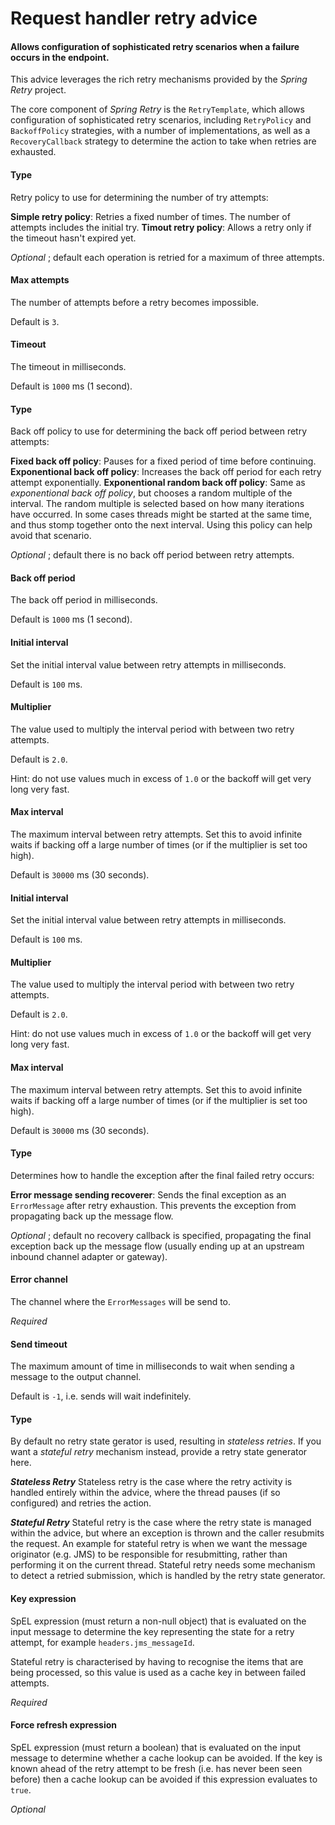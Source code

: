 # Request handler retry advice
#### Allows configuration of sophisticated retry scenarios when a failure occurs in the endpoint.
This advice leverages the rich retry mechanisms provided by the <i>Spring Retry</i> project.

The core component of <i>Spring Retry</i> is the <code>RetryTemplate</code>, which allows configuration of sophisticated retry scenarios, including <code>RetryPolicy</code> and <code>BackoffPolicy</code> strategies, with a number of implementations, as well as a <code>RecoveryCallback</code> strategy to determine the action to take when retries are exhausted.

#### Type
Retry policy to use for determining the number of try attempts:

<b>Simple retry policy</b>: Retries a fixed number of times. The number of attempts includes the initial try.
<b>Timout retry policy</b>: Allows a retry only if the timeout hasn't expired yet.

<i>Optional</i> ; default each operation is retried for a maximum of three attempts.

#### Max attempts
The number of attempts before a retry becomes impossible.

Default is <code>3</code>.

#### Timeout
The timeout in milliseconds.

Default is <code>1000</code> ms (1 second).

#### Type
Back off policy to use for determining the back off period between retry attempts:

<b>Fixed back off policy</b>: Pauses for a fixed period of time before continuing.
<b>Exponentional back off policy</b>: Increases the back off period for each retry attempt exponentially.
<b>Exponentional random back off policy</b>: Same as <i>exponentional back off policy</i>, but chooses a random multiple of the interval. The random multiple is selected based on how many iterations have occurred. In some cases threads might be started at the same time, and thus stomp together onto the next interval. Using this policy can help avoid that scenario.

<i>Optional</i> ; default there is no back off period between retry attempts.

#### Back off period
The back off period in milliseconds.

Default is <code>1000</code> ms (1 second).

#### Initial interval
Set the initial interval value between retry attempts in milliseconds.

Default is <code>100</code> ms.

#### Multiplier
The value used to multiply the interval period with between two retry attempts.

Default is <code>2.0</code>.

Hint: do not use values much in excess of <code>1.0</code> or the backoff will get very long very fast.

#### Max interval
The maximum interval between retry attempts. Set this to avoid infinite waits if backing off a large number of times (or if the multiplier is set too high).

Default is <code>30000</code> ms (30 seconds).

#### Initial interval
Set the initial interval value between retry attempts in milliseconds.

Default is <code>100</code> ms.

#### Multiplier
The value used to multiply the interval period with between two retry attempts.

Default is <code>2.0</code>.

Hint: do not use values much in excess of <code>1.0</code> or the backoff will get very long very fast.

#### Max interval
The maximum interval between retry attempts. Set this to avoid infinite waits if backing off a large number of times (or if the multiplier is set too high).

Default is <code>30000</code> ms (30 seconds).

#### Type
Determines how to handle the exception after the final failed retry occurs:

<b>Error message sending recoverer</b>: Sends the final exception as an <code>ErrorMessage</code> after retry exhaustion. This prevents the exception from propagating back up the message flow.

<i>Optional</i> ; default no recovery callback is specified, propagating the final exception back up the message flow (usually ending up at an upstream inbound channel adapter or gateway).

#### Error channel
The channel where the <code>ErrorMessages</code> will be send to.

<i>Required</i>

#### Send timeout
The maximum amount of time in milliseconds to wait when sending a message to the output channel.

Default is <code>-1</code>, i.e. sends will wait indefinitely.

#### Type
By default no retry state gerator is used, resulting in <i>stateless retries</i>. If you want a <i>stateful retry</i> mechanism instead, provide a retry state generator here.

<b><i>Stateless Retry</i></b>
Stateless retry is the case where the retry activity is handled entirely within the advice, where the thread pauses (if so configured) and retries the action.

<b><i>Stateful Retry</i></b>
Stateful retry is the case where the retry state is managed within the advice, but where an exception is thrown and the caller resubmits the request. An example for stateful retry is when we want the message originator (e.g. JMS) to be responsible for resubmitting, rather than performing it on the current thread. Stateful retry needs some mechanism to detect a retried submission, which is handled by the retry state generator.

#### Key expression
SpEL expression (must return a non-null object) that is evaluated on the input message to determine the key representing the state for a retry attempt, for example <code>headers.jms_messageId</code>.

Stateful retry is characterised by having to recognise the items that are being processed, so this value is used as a cache key in between failed attempts.

<i>Required</i>

#### Force refresh expression
SpEL expression (must return a boolean) that is evaluated on the input message to determine whether a cache lookup can be avoided. If the key is known ahead of the retry attempt to be fresh (i.e. has never been seen before) then a cache lookup can be avoided if this expression evaluates to <code>true</code>.

<i>Optional</i>

